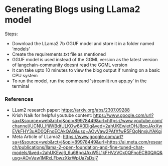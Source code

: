# Generating Blogs using LLama2 model

Steps:
* Download the LLama2 7b GGUF model and store it in a folder named 'models'
* Create the requirements.txt file as mentioned
* GGUF model is used instead of the GGML version as the latest version of langchain-community doesnt read the GGML version
* It can take upto 10 minutes to view the blog output if running on a basic CPU system
* To run the model, run the commeand 'streamlit run app.py' in the terminal

### References
* LLam2 research paper: https://arxiv.org/abs/2307.09288
* Krish Naik for helpful youtube content: https://www.google.com/url?sa=t&source=web&rct=j&opi=89978449&url=https://www.youtube.com/channel/UCNU_lfiiWBdtULKOw6X0Dig&ved=2ahUKEwietOHJ8pqJAxXwEVkFHY3uAD0QFnoECAkQAQ&usg=AOvVaw2PAfXfwR5FQgNnxjuYAKgj
* Meta Article of LLama2: https://www.google.com/url?sa=t&source=web&rct=j&opi=89978449&url=https://ai.meta.com/research/publications/llama-2-open-foundation-and-fine-tuned-chat-models/&ved=2ahUKEwj6_6u68pqJAxW5L1kFHVzVOx0QFnoECB0QAQ&usg=AOvVaw1MRxLFbwzXkrWpUa7sDsj7
